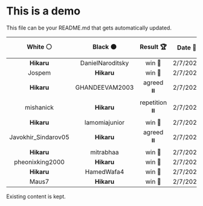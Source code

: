 # This is a demo

This file can be your README.md that gets automatically updated.

<!--START_SECTION:chessStats-->
<!-- Automatically generated with https://github.com/Balastrong/chess-stats-action -->

| White ⚪ | Black ⚫ | Result 🏆 | Date 📅 | Position 🗺️ |
|:---:|:---:|:---:|:---:|:---:|
| **Hikaru** | DanielNaroditsky | win 🥇 | 2/7/2024 | <a href="http://www.ee.unb.ca/cgi-bin/tervo/fen.pl?select=7k/8/P5R1/1R6/4N1p1/6K1/6P1/8 w - -">Link</a> |
| Jospem | **Hikaru** | win 🥇 | 2/7/2024 | <a href="http://www.ee.unb.ca/cgi-bin/tervo/fen.pl?select=5rk1/p4p2/6p1/2R4p/4q3/P5PP/1b4PK/5R2 w - -">Link</a> |
| **Hikaru** | GHANDEEVAM2003 | agreed ⏸️ | 2/7/2024 | <a href="http://www.ee.unb.ca/cgi-bin/tervo/fen.pl?select=6k1/PR5p/1n4p1/4pp2/r7/4P2P/5PPK/8 w - -">Link</a> |
| mishanick | **Hikaru** | repetition ⏸️ | 2/7/2024 | <a href="http://www.ee.unb.ca/cgi-bin/tervo/fen.pl?select=3r4/pp3k2/2p2qpp/3nRp2/3P3P/1P3NP1/P3QPK1/8 w - -">Link</a> |
| **Hikaru** | lamomiajunior | win 🥇 | 2/7/2024 | <a href="http://www.ee.unb.ca/cgi-bin/tervo/fen.pl?select=8/5pk1/1Q4p1/P6p/7P/6P1/q4P1K/8 b - -">Link</a> |
| Javokhir_Sindarov05 | **Hikaru** | agreed ⏸️ | 2/7/2024 | <a href="http://www.ee.unb.ca/cgi-bin/tervo/fen.pl?select=5r1k/p3n1pp/3N4/2p1p3/2QP1p2/2P5/PP1B1PRP/3q3K w - -">Link</a> |
| **Hikaru** | mitrabhaa | win 🥇 | 2/7/2024 | <a href="http://www.ee.unb.ca/cgi-bin/tervo/fen.pl?select=b1Q3k1/4rpb1/Pq5p/1Pp5/2P1p3/4N1P1/5PBP/4R1K1 b - -">Link</a> |
| pheonixking2000 | **Hikaru** | win 🥇 | 2/7/2024 | <a href="http://www.ee.unb.ca/cgi-bin/tervo/fen.pl?select=6q1/8/8/6P1/6k1/8/3K4/8 w - -">Link</a> |
| **Hikaru** | HamedWafa4 | win 🥇 | 2/7/2024 | <a href="http://www.ee.unb.ca/cgi-bin/tervo/fen.pl?select=3R4/P3k1pp/1p3p2/5P2/6P1/2r1P2P/6K1/8 b - -">Link</a> |
| Maus7 | **Hikaru** | win 🥇 | 2/7/2024 | <a href="http://www.ee.unb.ca/cgi-bin/tervo/fen.pl?select=1R6/8/6pk/5p2/8/8/1P3rr1/1KR5 w - -">Link</a> |

<!--END_SECTION:chessStats-->

Existing content is kept.
